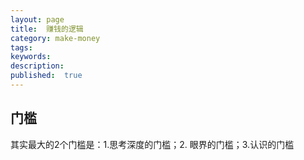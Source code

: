 ```yaml
---
layout: page
title:  赚钱的逻辑
category: make-money
tags:
keywords:
description:
published:  true
---
```


## 门槛

其实最大的2个门槛是：1.思考深度的门槛；2. 眼界的门槛；3.认识的门槛